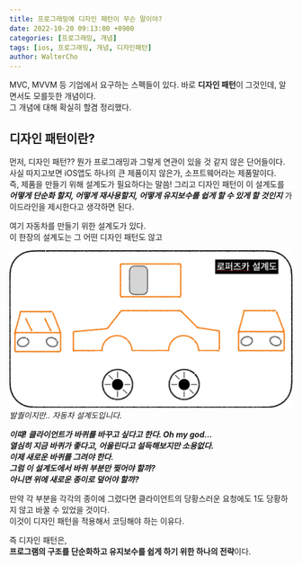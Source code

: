 ```yaml
---
title: 프로그래밍에 디자인 패턴이 무슨 말이야?
date: 2022-10-20 09:13:00 +0900
categories: [프로그래밍, 개념]
tags: [ios, 프로그래밍, 개념, 디자인패턴]
author: WalterCho
---
```


MVC, MVVM 등 기업에서 요구하는 스펙들이 있다. 바로 **디자인 패턴**이 그것인데, 알면서도 모를듯한 개념이다.<br>
그 개념에 대해 확실히 할겸 정리했다.

## 디자인 패턴이란?
먼저, 디자인 패턴?? 뭔가 프로그래밍과 그렇게 연관이 있을 것 같지 않은 단어들이다. 사실 따지고보면 iOS앱도 하나의 큰 제품이지 않은가, 소프트웨어라는 제품말이다.<br>
즉, 제품을 만들기 위해 설계도가 필요하다는 말씀! 그리고 디자인 패턴이 이 설계도를 ***어떻게 단순화 할지, 어떻게 재사용할지, 어떻게 유지보수를 쉽게 할 수 있게 할 것인지*** 가이드라인을 제시한다고 생각하면 된다.

여기 자동차를 만들기 위한 설계도가 있다.<br>
이 한장의 설계도는 그 어떤 디자인 패턴도 않고 

![한장의 설계도](/post_img/20221020/car.png)
_발퀄이지만.. 자동차 설계도입니다._

***이때! 클라이언트가 바퀴를 바꾸고 싶다고 한다. Oh my god...***<br>
***열심히 지금 바퀴가 좋다고, 어울린다고 설득해보지만 소용없다.***<br>
***이제 새로운 바퀴를 그려야 한다.***<br>
***그럼 이 설계도에서 바퀴 부분만 찢어야 할까?***<br>
***아니면 위에 새로운 종이로 덮어야 할까?***

만약 각 부분을 각각의 종이에 그렸다면 클라이언트의 당황스러운 요청에도 1도 당황하지 않고 바꿀 수 있었을 것이다.<br>
이것이 디자인 패턴을 적용해서 코딩해야 하는 이유다.

<!--이걸 코드로 나타내보자.<br>

```swift

let fruit = ["Apple", "Banana", "Grape", "Mango", "Strawberry", "blueberry"]


``` 
-->

즉 디자인 패턴은,<br>
**프로그램의 구조를 단순화하고 유지보수를 쉽게 하기 위한 하나의 전략**이다.